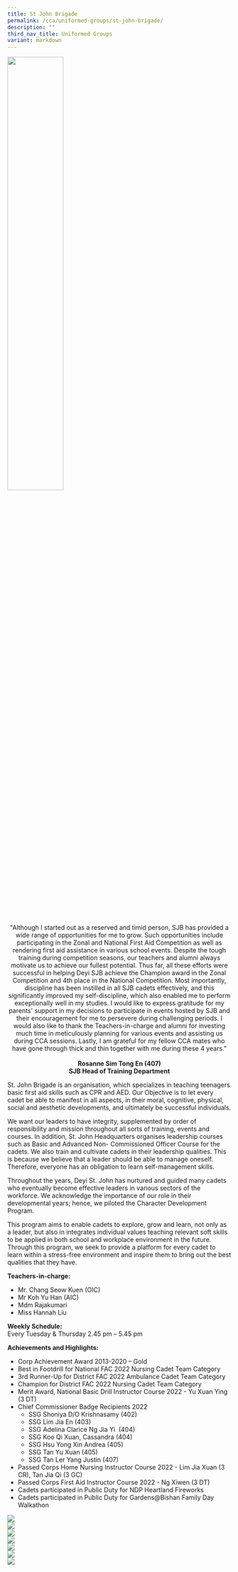 ```yaml
---
title: St John Brigade
permalink: /cca/uniformed-groups/st-john-brigade/
description: ""
third_nav_title: Uniformed Groups
variant: markdown
---
```

<img style="width:50%" src="/images/UG-SJB.jpg">

<center>
"Although I started out as a reserved and timid person, SJB has provided a wide range of opportunities for me to grow. Such opportunities include participating in the Zonal and National First Aid Competition as well as rendering first aid assistance in various school events. Despite the tough training during competition seasons, our teachers and alumni always motivate us to achieve our fullest potential. Thus far, all these efforts were successful in helping Deyi SJB achieve the Champion award in the Zonal Competition and 4th place in the National Competition. Most importantly, discipline has been instilled in all SJB cadets effectively, and this significantly improved my self-discipline, which also enabled me to perform exceptionally well in my studies. I would like to express gratitude for my parents' support in my decisions to participate in events hosted by SJB and their encouragement for me to persevere during challenging periods. I would also like to thank the Teachers-in-charge and alumni for investing much time in meticulously planning for various events and assisting us during CCA sessions. Lastly, I am grateful for my fellow CCA mates who have gone through thick and thin together with me during these 4 years."  
<br><br>
<strong> Rosanne Sim Tong En (407) <br>
SJB Head of Training Department </strong></center>
	
St. John Brigade is an organisation, which specializes in teaching teenagers basic first aid skills such as CPR and AED. Our Objective is to let every cadet be able to&nbsp;manifest in all aspects, in their moral, cognitive, physical, social and aesthetic developments, and ultimately be successful individuals.

We want our leaders to have integrity, supplemented by order of responsibility and mission throughout all sorts of training, events and courses. In addition, St. John Headquarters organises leadership courses such as Basic and Advanced Non- Commissioned Officer Course for the cadets. We also train and cultivate cadets in their leadership qualities. This is because we believe that a leader should be able to manage oneself. Therefore, everyone has an obligation to learn self-management skills.

Throughout the years, Deyi St. John has nurtured and guided many cadets who eventually become effective leaders in various sectors of the workforce. We acknowledge the importance of our role in their developmental years; hence, we piloted the Character Development Program.  
  
This program aims to enable cadets to explore, grow and learn, not only as a leader, but also in integrates individual values teaching relevant soft skills to be applied in both school and workplace environment in the future. Through this program, we seek to provide a platform for every cadet to learn within a stress-free environment and inspire them to bring out the best qualities that they have.  

**Teachers-in-charge:**<br>
* Mr. Chang Seow Kuen (OIC) <br>
* Mr Koh Yu Han (AIC) <br>
* Mdm Rajakumari <br>
* Miss Hannah Liu <br>

  
**Weekly Schedule:** <br>
Every Tuesday &amp; Thursday 2.45 pm – 5.45 pm  
  
**Achievements and Highlights:**  
*   Corp Achievement Award 2013-2020 – Gold  
*   Best in Footdrill for National FAC 2022 Nursing Cadet Team Category   
*   3rd&nbsp;Runner-Up for District FAC 2022 Ambulance Cadet Team Category     
*   Champion for District FAC 2022 Nursing Cadet Team Category      
*   Merit Award, National Basic Drill Instructor Course 2022 - Yu Xuan Ying (3 DT)   
*   Chief Commissioner Badge Recipients 2022&nbsp; &nbsp;&nbsp;
	*   SSG Shoniya D/O Krishnasamy (402)
	*   SSG Lim Jia En (403)
	*   SSG Adelina Clarice Ng Jia Yi&nbsp; (404)
	*   SSG Koo Qi Xuan, Cassandra (404)
	*   SSG Hsu Yong Xin Andrea (405)
	*   SSG Tan Yu Xuan (405)
	*   SSG Tan Ler Yang Justin (407)
*   Passed Corps Home Nursing Instructor Course 2022 - Lim Jia Xuan (3 CR), Tan Jia Qi (3 GC)
*   Passed Corps First Aid Instructor Course 2022 - Ng Xiwen (3 DT)  
*   Cadets&nbsp;participated in Public Duty for NDP Heartland Fireworks  
*   Cadets participated in Public Duty for Gardens@Bishan Family Day Walkathon

![](/images/CCA/Uniform%20Groups/St%20John%20Brigade/2022%20Chief%20Commissioner%20Badge%20Recipients.jpg) <br>
![](/images/CCA/Uniform%20Groups/St%20John%20Brigade/2022%20District%20FA%20Competition%20Ambulance%20Cadet%20Team%202nd%20Runner-Up.jpg) <br>
![](/images/CCA/Uniform%20Groups/St%20John%20Brigade/2022%20District%20FA%20Competition%20Nursing%20Cadet%20Team%20Champion.jpg) <br>
![](/images/CCA/Uniform%20Groups/St%20John%20Brigade/2022%20Group%20Photo%20without%20Sec%201s.jpg) <br>
![](/images/CCA/Uniform%20Groups/St%20John%20Brigade/2022%20National%20FA%20Competition%20NC%20Team%20Best%20in%20Footdrill.jpg) <br>
![](/images/CCA/Uniform%20Groups/St%20John%20Brigade/2022%20Our%20Officers%20Alumnus.jpg) <br>
![](/images/CCA/Uniform%20Groups/St%20John%20Brigade/2022%20Public%20DutyAMK%20Park.jpeg)